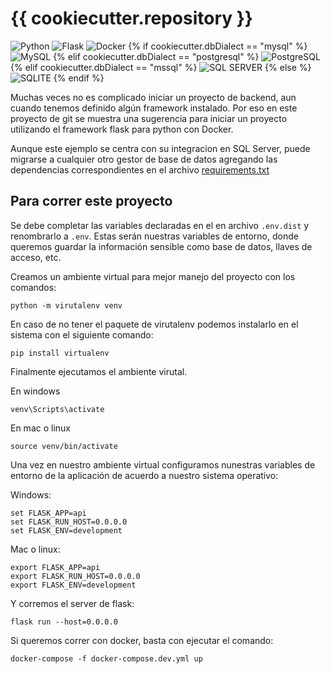 # {{ cookiecutter.repository }}
![Python](https://img.shields.io/badge/Python-3776AB?style=for-the-badge&logo=python&logoColor=white)
![Flask](https://img.shields.io/badge/flask-%23000.svg?style=for-the-badge&logo=flask&logoColor=white)
![Docker](https://img.shields.io/badge/Docker-2CA5E0?style=for-the-badge&logo=docker&logoColor=white)
{% if cookiecutter.dbDialect == "mysql" %}
![MySQL](https://img.shields.io/badge/MySQL-005C84?style=for-the-badge&logo=mysql&logoColor=white)
{% elif cookiecutter.dbDialect == "postgresql"  %}
![PostgreSQL](https://img.shields.io/badge/PostgreSQL-316192?style=for-the-badge&logo=postgresql&logoColor=white)
{% elif cookiecutter.dbDialect == "mssql"  %}
![SQL SERVER](https://img.shields.io/badge/Microsoft%20SQL%20Server-CC2927?style=for-the-badge&logo=microsoft%20sql%20server&logoColor=white)
{% else %}
![SQLITE](https://img.shields.io/badge/SQLite-07405E?style=for-the-badge&logo=sqlite&logoColor=white)
{% endif %}


Muchas veces no es complicado iniciar un proyecto de backend, aun cuando tenemos definido algún framework instalado. Por eso en este proyecto de git se muestra una sugerencia para iniciar un proyecto utilizando el framework flask para python con Docker.

Aunque este ejemplo se centra con su integracion en SQL Server, puede migrarse a cualquier otro gestor de base de datos agregando las dependencias correspondientes en el archivo [requirements.txt](requirements.txt)

## Para correr este proyecto
Se debe completar las variables declaradas en el en archivo `.env.dist` y renombrarlo a `.env`. Estas serán nuestras variables de entorno, donde queremos guardar la información sensible como base de datos, llaves de acceso, etc.

Creamos un ambiente virtual para mejor manejo del proyecto con los comandos:

```
python -m virutalenv venv
```

En caso de no tener el paquete de virutalenv podemos instalarlo en el sistema con el siguiente comando:
```
pip install virtualenv
```

Finalmente ejecutamos el ambiente virutal.

En windows
```
venv\Scripts\activate
```

En mac o linux
```
source venv/bin/activate
```

Una vez en nuestro ambiente virtual configuramos nunestras variables de entorno de la aplicación de acuerdo a nuestro sistema operativo:

Windows:
```
set FLASK_APP=api
set FLASK_RUN_HOST=0.0.0.0
set FLASK_ENV=development 
```

Mac o linux:
```
export FLASK_APP=api
export FLASK_RUN_HOST=0.0.0.0
export FLASK_ENV=development 
```

Y corremos el server de flask:
```
flask run --host=0.0.0.0
```

Si queremos correr con docker, basta con ejecutar el comando:

```
docker-compose -f docker-compose.dev.yml up
```


